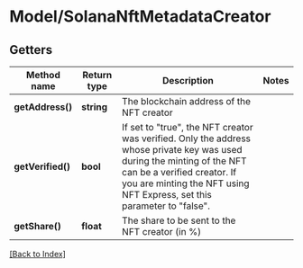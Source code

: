 # Model/SolanaNftMetadataCreator

## Getters

Method name | Return type | Description | Notes
------------ | ------------- | ------------- | -------------
**getAddress()** | **string** | The blockchain address of the NFT creator |
**getVerified()** | **bool** | If set to "true", the NFT creator was verified. Only the address whose private key was used during the minting of the NFT can be a verified creator. If you are minting the NFT using NFT Express, set this parameter to "false". |
**getShare()** | **float** | The share to be sent to the NFT creator (in %) |

[[Back to Index]](../index.md)
